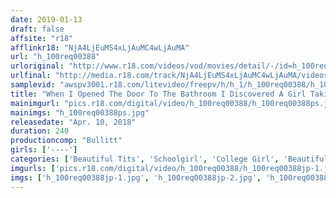 ```yaml
---
date: 2019-01-13
draft: false
affsite: "r18"
afflinkr18: "NjA4LjEuMS4xLjAuMC4wLjAuMA"
url: "h_100req00388"
urloriginal: "http://www.r18.com/videos/vod/movies/detail/-/id=h_100req00388"
urlfinal: "http://media.r18.com/track/NjA4LjEuMS4xLjAuMC4wLjAuMA/videos/vod/movies/detail/-/id=h_100req00388"
samplevid: "awspv3001.r18.com/litevideo/freepv/h/h_1/h_100req00388/h_100req00388_dmb_w.mp4"
title: "When I Opened The Door To The Bathroom I Discovered A Girl Taking A Bath, And I Couldn't Control My Erection When I Saw Her Innocent And Pure NAked Body... 15 Girls/4 Hour Special"
mainimgurl: "pics.r18.com/digital/video/h_100req00388/h_100req00388ps.jpg"
mainimgs: "h_100req00388ps.jpg"
releasedate: "Apr. 10, 2018"
duration: 240
productioncomp: "Bullitt"
girls: ['----']
categories: ['Beautiful Tits', 'Schoolgirl', 'College Girl', 'Beautiful Girl', 'Older Sister', 'Big Tits', 'Documentary', 'Over 4 Hours', 'Hi-Def']
imgurls: ['pics.r18.com/digital/video/h_100req00388/h_100req00388jp-1.jpg', 'pics.r18.com/digital/video/h_100req00388/h_100req00388jp-2.jpg', 'pics.r18.com/digital/video/h_100req00388/h_100req00388jp-3.jpg', 'pics.r18.com/digital/video/h_100req00388/h_100req00388jp-4.jpg', 'pics.r18.com/digital/video/h_100req00388/h_100req00388jp-5.jpg', 'pics.r18.com/digital/video/h_100req00388/h_100req00388jp-6.jpg', 'pics.r18.com/digital/video/h_100req00388/h_100req00388jp-7.jpg', 'pics.r18.com/digital/video/h_100req00388/h_100req00388jp-8.jpg', 'pics.r18.com/digital/video/h_100req00388/h_100req00388jp-9.jpg', 'pics.r18.com/digital/video/h_100req00388/h_100req00388jp-10.jpg', 'pics.r18.com/digital/video/h_100req00388/h_100req00388jp-11.jpg', 'pics.r18.com/digital/video/h_100req00388/h_100req00388jp-12.jpg', 'pics.r18.com/digital/video/h_100req00388/h_100req00388jp-13.jpg', 'pics.r18.com/digital/video/h_100req00388/h_100req00388jp-14.jpg', 'pics.r18.com/digital/video/h_100req00388/h_100req00388jp-15.jpg', 'pics.r18.com/digital/video/h_100req00388/h_100req00388jp-16.jpg', 'pics.r18.com/digital/video/h_100req00388/h_100req00388jp-17.jpg', 'pics.r18.com/digital/video/h_100req00388/h_100req00388jp-18.jpg', 'pics.r18.com/digital/video/h_100req00388/h_100req00388jp-19.jpg', 'pics.r18.com/digital/video/h_100req00388/h_100req00388jp-20.jpg']
imgs: ['h_100req00388jp-1.jpg', 'h_100req00388jp-2.jpg', 'h_100req00388jp-3.jpg', 'h_100req00388jp-4.jpg', 'h_100req00388jp-5.jpg', 'h_100req00388jp-6.jpg', 'h_100req00388jp-7.jpg', 'h_100req00388jp-8.jpg', 'h_100req00388jp-9.jpg', 'h_100req00388jp-10.jpg', 'h_100req00388jp-11.jpg', 'h_100req00388jp-12.jpg', 'h_100req00388jp-13.jpg', 'h_100req00388jp-14.jpg', 'h_100req00388jp-15.jpg', 'h_100req00388jp-16.jpg', 'h_100req00388jp-17.jpg', 'h_100req00388jp-18.jpg', 'h_100req00388jp-19.jpg', 'h_100req00388jp-20.jpg']
---
```


